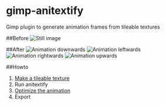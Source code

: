 # gimp-anitextify
Gimp plugin to generate animation frames from tileable textures

##Before
![Still image](http://jnvsor.github.io/gimp-anitextify/before.png)

##After
![Animation downwards](http://jnvsor.github.io/gimp-anitextify/after-down.gif)
![Animation leftwards](http://jnvsor.github.io/gimp-anitextify/after-left.gif)  
![Animation rightwards](http://jnvsor.github.io/gimp-anitextify/after-right.gif)
![Animation upwards](http://jnvsor.github.io/gimp-anitextify/after-up.gif)

##Howto
1. [Make a tileable texture](http://www.gimp.org/tutorials/Tileable_Textures/)
2. Run anitextify
3. [Optimize the animation](http://docs.gimp.org/en/plug-in-optimize.html)
4. Export

